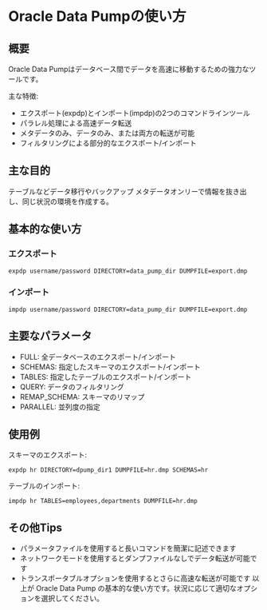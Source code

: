 
# Oracle Data Pumpの使い方

## 概要

Oracle Data Pumpはデータベース間でデータを高速に移動するための強力なツールです。

主な特徴:
- エクスポート(expdp)とインポート(impdp)の2つのコマンドラインツール
- パラレル処理による高速データ転送
- メタデータのみ、データのみ、または両方の転送が可能
- フィルタリングによる部分的なエクスポート/インポート

## 主な目的
テーブルなどデータ移行やバックアップ
メタデータオンリーで情報を抜き出し、同じ状況の環境を作成する。

## 基本的な使い方

### エクスポート
```
expdp username/password DIRECTORY=data_pump_dir DUMPFILE=export.dmp
```

### インポート  
```
impdp username/password DIRECTORY=data_pump_dir DUMPFILE=export.dmp
```

## 主要なパラメータ

- FULL: 全データベースのエクスポート/インポート
- SCHEMAS: 指定したスキーマのエクスポート/インポート  
- TABLES: 指定したテーブルのエクスポート/インポート
- QUERY: データのフィルタリング
- REMAP_SCHEMA: スキーマのリマップ
- PARALLEL: 並列度の指定

## 使用例

スキーマのエクスポート:
```
expdp hr DIRECTORY=dpump_dir1 DUMPFILE=hr.dmp SCHEMAS=hr
```

テーブルのインポート:
```
impdp hr TABLES=employees,departments DUMPFILE=hr.dmp
```

## その他Tips
- パラメータファイルを使用すると長いコマンドを簡潔に記述できます
- ネットワークモードを使用するとダンプファイルなしでデータ転送が可能です
- トランスポータブルオプションを使用するとさらに高速な転送が可能です
以上が Oracle Data Pump の基本的な使い方です。状況に応じて適切なオプションを選択してください。


